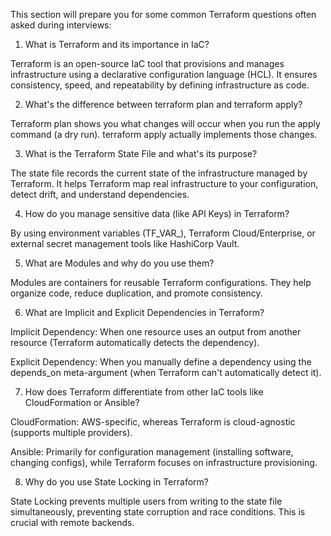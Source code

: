 This section will prepare you for some common Terraform questions often asked during interviews:

1. What is Terraform and its importance in IaC?

Terraform is an open-source IaC tool that provisions and manages infrastructure using a declarative configuration language (HCL). It ensures consistency, speed, and repeatability by defining infrastructure as code.


2. What's the difference between terraform plan and terraform apply?

Terraform plan shows you what changes will occur when you run the apply command (a dry run). terraform apply actually implements those changes.


3. What is the Terraform State File and what's its purpose?

The state file records the current state of the infrastructure managed by Terraform. It helps Terraform map real infrastructure to your configuration, detect drift, and understand dependencies.


4. How do you manage sensitive data (like API Keys) in Terraform?

By using environment variables (TF_VAR_), Terraform Cloud/Enterprise, or external secret management tools like HashiCorp Vault.


5. What are Modules and why do you use them?

Modules are containers for reusable Terraform configurations. They help organize code, reduce duplication, and promote consistency.


6. What are Implicit and Explicit Dependencies in Terraform?

Implicit Dependency: When one resource uses an output from another resource (Terraform automatically detects the dependency).

Explicit Dependency: When you manually define a dependency using the depends_on meta-argument (when Terraform can't automatically detect it).


7. How does Terraform differentiate from other IaC tools like CloudFormation or Ansible?

CloudFormation: AWS-specific, whereas Terraform is cloud-agnostic (supports multiple providers).

Ansible: Primarily for configuration management (installing software, changing configs), while Terraform focuses on infrastructure provisioning.


8. Why do you use State Locking in Terraform?

State Locking prevents multiple users from writing to the state file simultaneously, preventing state corruption and race conditions. This is crucial with remote backends.
